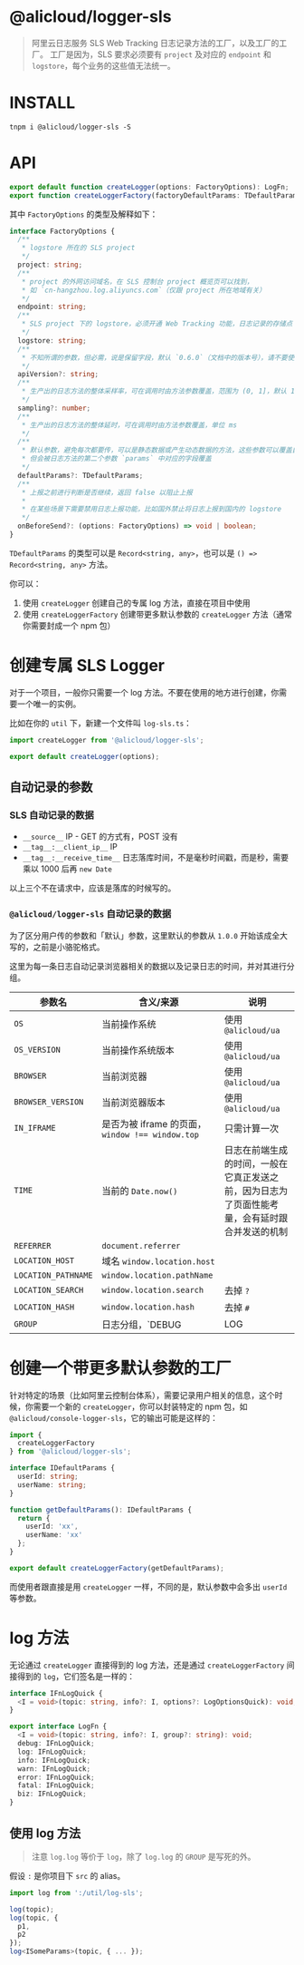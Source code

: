 @alicloud/logger-sls
===

> 阿里云日志服务 SLS Web Tracking 日志记录方法的工厂，以及工厂的工厂。
> 工厂是因为，SLS 要求必须要有 `project` 及对应的 `endpoint` 和 `logstore`，每个业务的这些值无法统一。

# INSTALL

```
tnpm i @alicloud/logger-sls -S
```

# API

```typescript
export default function createLogger(options: FactoryOptions): LogFn;
export function createLoggerFactory(factoryDefaultParams: TDefaultParams): FactoryFn;
```

其中 `FactoryOptions` 的类型及解释如下：

```typescript
interface FactoryOptions {
  /**
   * logstore 所在的 SLS project
   */
  project: string;
  /**
   * project 的外网访问域名，在 SLS 控制台 project 概览页可以找到，
   * 如 `cn-hangzhou.log.aliyuncs.com`（仅跟 project 所在地域有关）
   */
  endpoint: string;
  /**
   * SLS project 下的 logstore，必须开通 Web Tracking 功能，日志记录的存储点
   */
  logstore: string;
  /**
   * 不知所谓的参数，但必需，说是保留字段，默认 `0.6.0`（文档中的版本号），请不要使用
   */
  apiVersion?: string;
  /**
   * 生产出的日志方法的整体采样率，可在调用时由方法参数覆盖，范围为 (0, 1]，默认 1
   */
  sampling?: number;
  /**
   * 生产出的日志方法的整体延时，可在调用时由方法参数覆盖，单位 ms
   */
  /**
   * 默认参数，避免每次都要传，可以是静态数据或产生动态数据的方法，这些参数可以覆盖自动记录的参数，
   * 但会被日志方法的第二个参数 `params` 中对应的字段覆盖
   */
  defaultParams?: TDefaultParams;
  /**
   * 上报之前进行判断是否继续，返回 false 以阻止上报
   * 
   * 在某些场景下需要禁用日志上报功能，比如国外禁止将日志上报到国内的 logstore
   */
  onBeforeSend?: (options: FactoryOptions) => void | boolean;
}
```

`TDefaultParams` 的类型可以是 `Record<string, any>`，也可以是 `() => Record<string, any>` 方法。

你可以：

1. 使用 `createLogger` 创建自己的专属 log 方法，直接在项目中使用
2. 使用 `createLoggerFactory` 创建带更多默认参数的 `createLogger` 方法（通常你需要封成一个 npm 包）

# 创建专属 SLS Logger

对于一个项目，一般你只需要一个 log 方法。不要在使用的地方进行创建，你需要一个唯一的实例。

比如在你的 `util` 下，新建一个文件叫 `log-sls.ts`：

```typescript
import createLogger from '@alicloud/logger-sls';

export default createLogger(options);
```

## 自动记录的参数

### SLS 自动记录的数据

* `__source__` IP - GET 的方式有，POST 没有
* `__tag__:__client_ip__` IP
* `__tag__:__receive_time__` 日志落库时间，不是毫秒时间戳，而是秒，需要乘以 1000 后再 `new Date`

以上三个不在请求中，应该是落库的时候写的。

### `@alicloud/logger-sls` 自动记录的数据

为了区分用户传的参数和「默认」参数，这里默认的参数从 `1.0.0` 开始该成全大写的，之前是小骆驼格式。

这里为每一条日志自动记录浏览器相关的数据以及记录日志的时间，并对其进行分组。

参数名 | 含义/来源 | 说明
--- | --- | ---
`OS` | 当前操作系统 | 使用 `@alicloud/ua`
`OS_VERSION` |当前操作系统版本 | 使用 `@alicloud/ua`
`BROWSER` | 当前浏览器 | 使用 `@alicloud/ua`
`BROWSER_VERSION` | 当前浏览器版本 | 使用 `@alicloud/ua`
`IN_IFRAME` | 是否为被 iframe 的页面，`window !== window.top` | 只需计算一次
`TIME` | 当前的 `Date.now()` | 日志在前端生成的时间，一般在它真正发送之前，因为日志为了页面性能考量，会有延时跟合并发送的机制
`REFERRER` | `document.referrer` | 
`LOCATION_HOST` | 域名 `window.location.host` |
`LOCATION_PATHNAME` | `window.location.pathName` | 
`LOCATION_SEARCH` | `window.location.search` | 去掉 `?`
`LOCATION_HASH` | `window.location.hash` | 去掉 `#`
`GROUP` | 日志分组，`DEBUG | LOG | INFO | WARN | ERROR | FATAL | BIZ | 自定义` | 默认 `LOG`

# 创建一个带更多默认参数的工厂

针对特定的场景（比如阿里云控制台体系），需要记录用户相关的信息，这个时候，你需要一个新的 `createLogger`，你可以封装特定的 npm 包，如 `@alicloud/console-logger-sls`，它的输出可能是这样的：

```typescript
import {
  createLoggerFactory
} from '@alicloud/logger-sls';

interface IDefaultParams {
  userId: string;
  userName: string;
}

function getDefaultParams(): IDefaultParams {
  return {
    userId: 'xx',
    userName: 'xx'
  };
}

export default createLoggerFactory(getDefaultParams);
```

而使用者跟直接是用 `createLogger` 一样，不同的是，默认参数中会多出 `userId` 等参数。

# log 方法

无论通过 `createLogger` 直接得到的 log 方法，还是通过 `createLoggerFactory` 间接得到的 `log`，它们签名是一样的：

```typescript
interface IFnLogQuick {
  <I = void>(topic: string, info?: I, options?: LogOptionsQuick): void;
}

export interface LogFn {
  <I = void>(topic: string, info?: I, group?: string): void;
  debug: IFnLogQuick;
  log: IFnLogQuick;
  info: IFnLogQuick;
  warn: IFnLogQuick;
  error: IFnLogQuick;
  fatal: IFnLogQuick;
  biz: IFnLogQuick;
}
```

## 使用 log 方法

> 注意 `log.log` 等价于 `log`，除了 `log.log` 的 `GROUP` 是写死的外。

假设 `:` 是你项目下 `src` 的 alias。

```typescript
import log from ':/util/log-sls';

log(topic);
log(topic, {
  p1,
  p2
});
log<ISomeParams>(topic, { ... });
```
